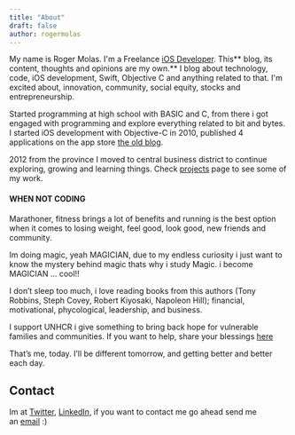 ```yaml
---
title: "About"
draft: false
author: rogermolas
---
```

My name is Roger Molas. I'm a Freelance [ iOS Developer](https://github.com/rogermolas). This** blog, its content, thoughts and opinions are my own.** I blog about technology, code, iOS development, Swift, Objective C and anything related to that. I'm excited about, innovation, community, social equity, stocks and entrepreneurship.

Started programming at high school with BASIC and C, from there i got engaged with programming and explore everything related to bit and bytes. I started iOS development with Objective-C in 2010, published 4 applications on the app store [ the old blog](http://infotechcreations.blogspot.com/p/apps.html).

2012 from the province I moved to central business district to continue  exploring, growing and learning things.
Check [projects](/projects) page to see some of my work.

#### WHEN NOT CODING

Marathoner, fitness brings a lot of benefits and running is the best option when it comes to losing weight, feel good, look good, new friends and community.

Im doing magic, yeah MAGICIAN, due to my endless curiosity i just want to know the mystery behind magic thats why i study Magic. i become MAGICIAN … cool!!

I don’t sleep too much, i love reading books from this authors (Tony Robbins, Steph Covey, Robert Kiyosaki, Napoleon Hill); financial, motivational, phycological, leadership, and business.

I support UNHCR i give something to bring back hope for vulnerable families and communities.
If you want to help, share your blessings [here](https://donate.unhcr.ph/sharehope/)

That’s me, today. I’ll be different tomorrow, and getting better and better each day.

## Contact
Im at [Twitter](https://twitter.com/roger_molas), [LinkedIn](https://ph.linkedin.com/in/rogermolas), if you want to contact me go ahead send me an [email](mailto:contact@rogermolas.com) :)

